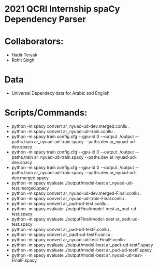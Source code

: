# 2021 QCRI Internship spaCy Dependency Parser


#
# Collaborators:

  -  Hadir Teryak
  -  Rohit Singh


# Data

 - Universal Dependecy data for Arabic and English


# Scripts/Commands:
 - python -m spacy convert ar_nyuad-ud-dev.merged.conllu . 
 - python -m spacy convert ar_nyuad-ud-train.conllu . 
 - python -m spacy train config.cfg --gpu-id 0 --output ./output --paths.train ar_nyuad-ud-train.spacy --paths.dev ar_nyuad-ud-dev.spacy
 - python -m spacy train config.cfg --gpu-id 0 --output ./output --paths.train ar_nyuad-ud-train.spacy --paths.dev ar_nyuad-ud-dev.spacy
 - python -m spacy train config.cfg --gpu-id 0 --output ./output --paths.train ar_nyuad-ud-train.spacy --paths.dev ar_nyuad-ud-dev.merged.spacy
 - python -m spacy evaluate ./output/model-best ar_nyuad-ud-test.merged.spacy 
 - python -m spacy convert ar_nyuad-ud-dev.merged-Final.conllu . 
 - python -m spacy convert ar_nyuad-ud-train-Final.conllu . 
 - python -m spacy convert ar_pud-ud-test.conllu . 
 - python -m spacy evaluate ./outputFinal/model-best ar_pud-ud-test.spacy 
 - python -m spacy evaluate ./outputFinal/model-best ar_padt-ud-test.spacy 
 - python -m spacy convert ar_pud-ud-testF.conllu . 
 - python -m spacy convert ar_padt-ud-testF.conllu . 
 - python -m spacy convert ar_nyuad-ud-test-FinalF.conllu . 
 - python -m spacy evaluate ./output/model-best ar_padt-ud-testF.spacy 
 - python -m spacy evaluate ./output/model-best ar_pud-ud-testF.spacy 
 - python -m spacy evaluate ./output/model-best ar_nyuad-ud-test-FinalF.spacy 
  







